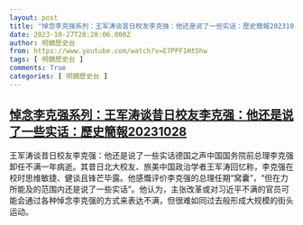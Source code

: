 ```yaml
---
layout: post
title: "悼念李克强系列：王军涛谈昔日校友李克强：他还是说了一些实话：歷史簡報20231028"
date: 2023-10-27T20:20:06.000Z
author: 明鏡歷史台
from: https://www.youtube.com/watch?v=E7PPF1HtShw
tags: [ 明鏡歷史台 ]
comments: True
categories: [ 明鏡歷史台 ]
---
```

<!--1698438006000-->
[悼念李克强系列：王军涛谈昔日校友李克强：他还是说了一些实话：歷史簡報20231028](https://www.youtube.com/watch?v=E7PPF1HtShw)
------

<div>
王军涛谈昔日校友李克强：他还是说了一些实话德国之声中国国务院前总理李克强卸任不满一年病逝。其昔日北大校友、旅美中国政治学者王军涛回忆称，李克强在校时思维敏捷、健谈且锋芒毕露。他感慨评价李克强的总理任期“窝囊”，“但在力所能及的范围内还是说了一些实话”。他认为，主张改革或对习近平不满的官员可能会通过各种悼念李克强的方式来表达不满，但很难如同过去般形成大规模的街头运动。
</div>
